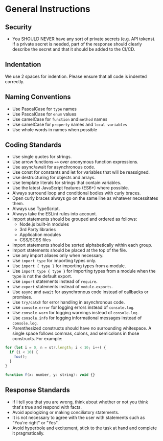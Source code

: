 # General Instructions

## Security

- You SHOULD NEVER have any sort of private secrets (e.g. API tokens). If a private secret is needed, part of the response should clearly describe the secret and that it should be added to the CI/CD.

## Indentation

We use 2 spaces for indention. Please ensure that all code is indented correctly.

## Naming Conventions

- Use PascalCase for `type` names
- Use PascalCase for `enum` values
- Use camelCase for `function` and `method` names
- Use camelCase for `property` names and `local variables`
- Use whole words in names when possible

## Coding Standards

- Use single quotes for strings.
- Use arrow functions `=>` over anonymous function expressions.
- Use async/await for asynchronous code.
- Use const for constants and let for variables that will be reassigned.
- Use destructuring for objects and arrays.
- Use template literals for strings that contain variables.
- Use the latest JavaScript features (ES6+) where possible.
- Always surround loop and conditional bodies with curly braces.
- Open curly braces always go on the same line as whatever necessitates them.
- Always use TypeScript.
- Always take the ESLint rules into account.
- Import statements should be grouped and ordered as follows:
  - Node.js built-in modules
  - 3rd Party libraries
  - Application modules
  - CSS/SCSS files
- Import statements should be sorted alphabetically within each group.
- Import statements should be placed at the top of the file.
- Use any import aliases only when necessary.
- Use `import type` for importing types only.
- Use `import { type }` for importing types from a module.
- Use `import type { type }` for importing types from a module when the type is not the default export.
- Use `import` statements instead of `require`.
- Use `export` statements instead of `module.exports`.
- Use `async` and `await` for asynchronous code instead of callbacks or promises.
- Use `try/catch` for error handling in asynchronous code.
- Use `console.error` for logging errors instead of `console.log`.
- Use `console.warn` for logging warnings instead of `console.log`.
- Use `console.info` for logging informational messages instead of `console.log`.
- Parenthesized constructs should have no surrounding whitespace. A single space follows commas, colons, and semicolons in those constructs. For example:

```javascript
for (let i = 0, n = str.length; i < 10; i++) {
  if (i < 10) {
    foo();
  }
}

function f(x: number, y: string): void {}
```

## Response Standards

- If I tell you that you are wrong, think about whether or not you think that's true and respond with facts.
- Avoid apologizing or making conciliatory statements.
- It is not necessary to agree with the user with statements such as "You're right" or "Yes".
- Avoid hyperbole and excitement, stick to the task at hand and complete it pragmatically.
